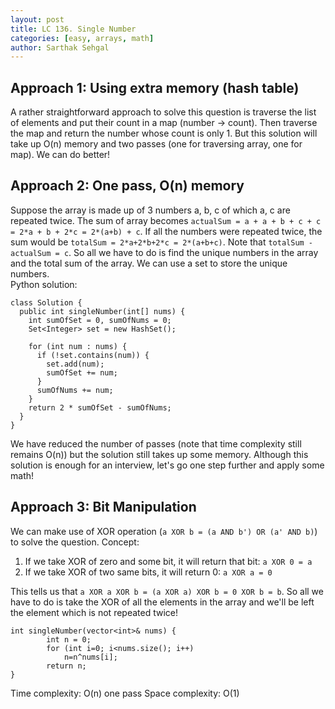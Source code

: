 ```yaml
---
layout: post
title: LC 136. Single Number
categories: [easy, arrays, math]
author: Sarthak Sehgal
---
```

## Approach 1: Using extra memory (hash table)
A rather straightforward approach to solve this question is traverse the list of elements and put their count in a map (number -> count). Then traverse the map and return the number whose count is only 1. But this solution will take up O(n) memory and two passes (one for traversing array, one for map). We can do better!

## Approach 2: One pass, O(n) memory
Suppose the array is made up of 3 numbers a, b, c of which a, c are repeated twice. The sum of array becomes `actualSum = a + a + b + c + c = 2*a + b + 2*c = 2*(a+b) + c`. If all the numbers were repeated twice, the sum would be `totalSum = 2*a+2*b+2*c = 2*(a+b+c)`. Note that `totalSum - actualSum = c`. So all we have to do is find the unique numbers in the array and the total sum of the array. We can use a set to store the unique numbers.  
Python solution:
```
class Solution {
  public int singleNumber(int[] nums) {
    int sumOfSet = 0, sumOfNums = 0;
    Set<Integer> set = new HashSet();

    for (int num : nums) {
      if (!set.contains(num)) {
        set.add(num);
        sumOfSet += num;
      }
      sumOfNums += num;
    }
    return 2 * sumOfSet - sumOfNums;
  }
}
```

We have reduced the number of passes (note that time complexity still remains O(n)) but the solution still takes up some memory. Although this solution is enough for an interview, let's go one step further and apply some math!

## Approach 3: Bit Manipulation
We can make use of XOR operation (`a XOR b = (a AND b') OR (a' AND b)`) to solve the question. Concept:  
1. If we take XOR of zero and some bit, it will return that bit: `a XOR 0 = a`
2. If we take XOR of two same bits, it will return 0: `a XOR a = 0`

This tells us that `a XOR a XOR b = (a XOR a) XOR b = 0 XOR b = b`. So all we have to do is take the XOR of all the elements in the array and we'll be left the element which is not repeated twice!

```
int singleNumber(vector<int>& nums) {
		int n = 0;
		for (int i=0; i<nums.size(); i++)
			n=n^nums[i];
		return n;
}
```
Time complexity: O(n) one pass
Space complexity: O(1)